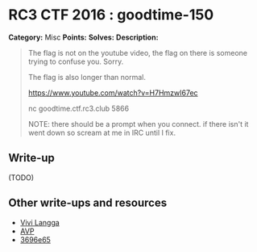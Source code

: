 # RC3 CTF 2016 : goodtime-150

**Category:** Misc
**Points:**
**Solves:**
**Description:**

> The flag is not on the youtube video, the flag on there is someone trying to confuse you. Sorry.
>
> The flag is also longer than normal.
>
> <https://www.youtube.com/watch?v=H7HmzwI67ec>
>
> nc goodtime.ctf.rc3.club 5866
>
> NOTE: there should be a prompt when you connect. if there isn't it went down so scream at me in IRC until I fix.

## Write-up

(TODO)

## Other write-ups and resources

* [Vivi Langga](http://blackmagicexploits.com/blog/ctf/misc/all/goodtime)
* [AVP](http://notes.avp42.com/ctf/rc3-2016/2016/11/21/rc3-2016-forensics-400.html)
* [3696e65](https://github.com/73696e65/ctf-notes/blob/master/2016-ctf.rc3.club/misc-150-goodtime.py)
